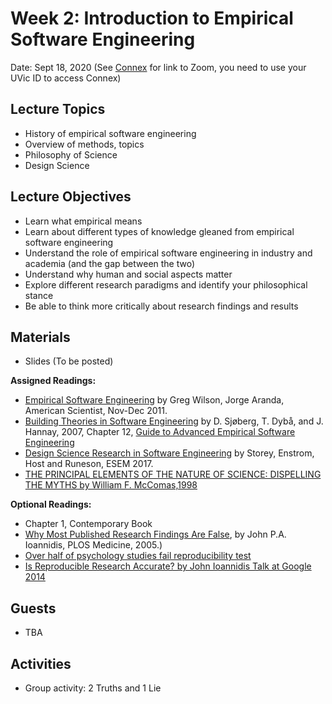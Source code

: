 # Week 2: Introduction to Empirical Software Engineering

Date: Sept 18, 2020
(See [Connex]( https://connex.csc.uvic.ca/portal/site/emse2020) for link to Zoom, you need to use your UVic ID to access Connex)

## Lecture Topics
- History of empirical software engineering
- Overview of methods, topics
- Philosophy of Science
- Design Science

## Lecture Objectives
- Learn what empirical means
- Learn about different types of knowledge gleaned from empirical software engineering
- Understand the role of empirical software engineering in industry and academia (and the gap between the two)
- Understand why human and social aspects matter
- Explore different research paradigms and identify your philosophical stance
- Be able to think more critically about research findings and results

## Materials
- Slides (To be posted)

**Assigned Readings:**
- [Empirical Software Engineering](https://www.americanscientist.org/article/empirical-software-engineering) 
by Greg Wilson, Jorge Aranda, American Scientist, Nov-Dec 2011.
- [Building Theories in Software Engineering](http://pooh.poly.asu.edu/Ser515/Schedule/docs/BuildingTheoriesInSE_Ch12.pdf) by D. Sjøberg, T. Dybå, and J. Hannay, 2007, Chapter 12, [Guide to Advanced Empirical Software Engineering](https://link.springer.com/book/10.1007/978-1-84800-044-5)
- [Design Science Research in Software Engineering](http://chisel.cs.uvic.ca/pubs/storey-ESEM2017.pdf) by Storey, Enstrom, Host and Runeson, ESEM 2017.
- [THE PRINCIPAL ELEMENTS OF THE NATURE OF SCIENCE: DISPELLING THE MYTHS by William F. McComas,1998](http://citeseerx.ist.psu.edu/viewdoc/download?doi=10.1.1.121.3476&rep=rep1&type=pdf)

**Optional Readings:**
- Chapter 1, Contemporary Book
- [Why Most Published Research Findings Are False](https://www.ncbi.nlm.nih.gov/pmc/articles/PMC1182327/), by John P.A. Ioannidis, PLOS Medicine, 2005.)
- [Over half of psychology studies fail reproducibility test](https://www.nature.com/news/over-half-of-psychology-studies-fail-reproducibility-test-1.18248)
- [Is Reproducible Research Accurate? by John Ioannidis Talk at Google 2014](https://www.youtube.com/watch?v=GPYzY9I78CI)

## Guests
- TBA

## Activities
- Group activity: 2 Truths and 1 Lie
